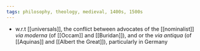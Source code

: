 ```yaml
---
tags: philosophy, theology, medieval, 1400s, 1500s
---
```


- w.r.t [[universals]],  the conflict between advocates of the [[nominalist]] *via moderna* (of [[Occam]] and [[Buridan]]), and or the *via antiqua* (of [[Aquinas]] and [[Albert the Great]]), particularly in Germany